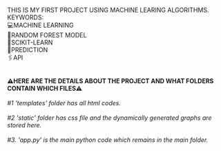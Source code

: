 THIS IS MY FIRST PROJECT USING MACHINE LEARING ALGORITHMS.
<br>
KEYWORDS:
<br>
💻MACHINE LEARNING
<br>
🎋RANDOM FOREST MODEL
<br>
🔭SCIKIT-LEARN
<br>
🔮PREDICTION
<br>
🖇API
<br>
<br>


<b>⚠️HERE ARE THE DETAILS ABOUT THE PROJECT AND WHAT FOLDERS CONTAIN WHICH FILES⚠️</b>
<br><br>
<i>#1 'templates' folder has all html codes.
<br><br>
#2 'static' folder has css file and the dynamically generated graphs are stored here.
<br><br>
#3. 'app.py' is the main python code which remains in the main folder.</i>
